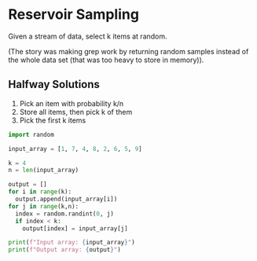 # Reservoir Sampling

Given a stream of data, select k items at random.

(The story was making grep work by returning random samples instead of
the whole data set (that was too heavy to store in memory)).

## Halfway Solutions

1. Pick an item with probability k/n
2. Store all items, then pick k of them
3. Pick the first k items

```python
import random

input_array = [1, 7, 4, 8, 2, 6, 5, 9]

k = 4
n = len(input_array)

output = []
for i in range(k):
  output.append(input_array[i])
for j in range(k,n):
  index = random.randint(0, j)
  if index < k:
    output[index] = input_array[j]

print(f"Input array: {input_array}")
print(f"Output array: {output}")
```
